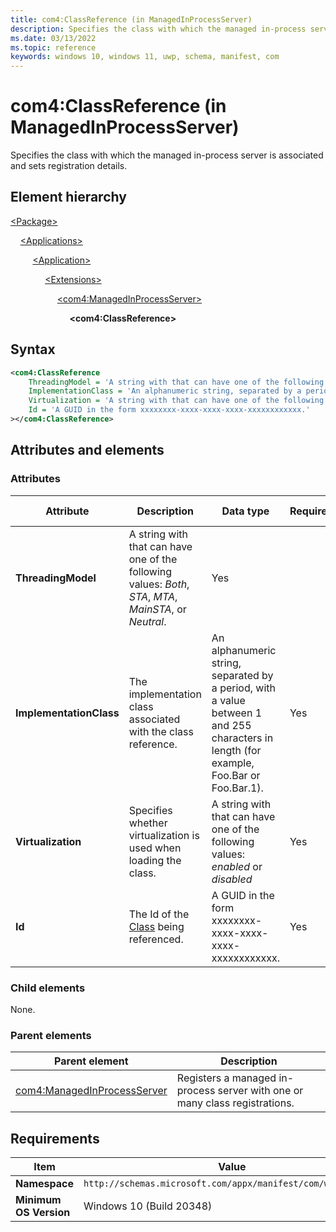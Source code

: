 ```yaml
---
title: com4:ClassReference (in ManagedInProcessServer)
description: Specifies the class with which the managed in-process server is associated and sets registration details. (in com4:ManagedInProcessServer)
ms.date: 03/13/2022
ms.topic: reference
keywords: windows 10, windows 11, uwp, schema, manifest, com
---
```


# com4:ClassReference (in ManagedInProcessServer)

Specifies the class with which the managed in-process server is associated and sets registration details.

## Element hierarchy

[\<Package\>](element-package.md)

&nbsp;&nbsp;&nbsp;&nbsp;[\<Applications\>](element-applications.md)

&nbsp;&nbsp;&nbsp;&nbsp; &nbsp;&nbsp;&nbsp;&nbsp;[\<Application\>](element-application.md)

&nbsp;&nbsp;&nbsp;&nbsp; &nbsp;&nbsp;&nbsp;&nbsp; &nbsp;&nbsp;&nbsp;&nbsp;[\<Extensions\>](element-1-extensions.md)

&nbsp;&nbsp;&nbsp;&nbsp; &nbsp;&nbsp;&nbsp;&nbsp; &nbsp;&nbsp;&nbsp;&nbsp; &nbsp;&nbsp;&nbsp;&nbsp;[\<com4:ManagedInProcessServer\>](element-com4-managedinprocessserver.md)

&nbsp;&nbsp;&nbsp;&nbsp; &nbsp;&nbsp;&nbsp;&nbsp; &nbsp;&nbsp;&nbsp;&nbsp; &nbsp;&nbsp;&nbsp;&nbsp; &nbsp;&nbsp;&nbsp;&nbsp;**\<com4:ClassReference\>**

## Syntax

```xml
<com4:ClassReference
    ThreadingModel = 'A string with that can have one of the following values: "Both", "STA", "MTA", "MainSTA", or "Neutral".'
    ImplementationClass = 'An alphanumeric string, separated by a period, with a value between 1 and 255 characters in length (for example, Foo.Bar or Foo.Bar.1).'
    Virtualization = 'A string with that can have one of the following values: "enabled" or "disabled".'
    Id = 'A GUID in the form xxxxxxxx-xxxx-xxxx-xxxx-xxxxxxxxxxxx.'
></com4:ClassReference>
```

## Attributes and elements

### Attributes

| Attribute | Description | Data type | Required | Default value |
|-|-|-|-|-|
| **ThreadingModel** | A string with that can have one of the following values: *Both*, *STA*, *MTA*, *MainSTA*, or *Neutral*. | Yes |  |
| **ImplementationClass** | The implementation class associated with the class reference. | An alphanumeric string, separated by a period, with a value between 1 and 255 characters in length (for example, Foo.Bar or Foo.Bar.1). | Yes |  |
| **Virtualization** | Specifies whether virtualization is used when loading the class. | A string with that can have one of the following values: *enabled* or *disabled* | Yes |  |
| **Id** | The Id of the [Class](element-com4-class.md) being referenced. | A GUID in the form xxxxxxxx-xxxx-xxxx-xxxx-xxxxxxxxxxxx. | Yes |  |

### Child elements

None.

### Parent elements

| Parent element | Description |
|-|-|
| [com4:ManagedInProcessServer](element-com4-managedinprocessserver.md) | Registers a managed in-process server with one or many class registrations. |

## Requirements

| Item | Value |
|--|--|
| **Namespace** | `http://schemas.microsoft.com/appx/manifest/com/windows10/4` |
| **Minimum OS Version** | Windows 10 (Build 20348) |
